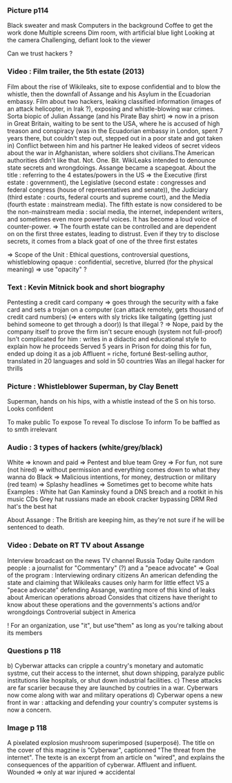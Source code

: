 ### Picture p114
Black sweater and mask
Computers in the background
Coffee to get the work done
Multiple screens
Dim room, with artificial blue light
Looking at the camera
Challenging, defiant look to the viewer

Can we trust hackers ?
### Video : Film trailer, the 5th estate (2013)
Film about the rise of Wikileaks, site to expose confidential and to blow the whistle, then the downfall of Assange and his Asylum in the Ecuadorian embassy.
Film about two hackers, leaking classified information (images of an attack helicopter, in Irak ?), exposing and whistle-blowing war crimes.
Sorta biopic of Julian Assange (and his Pirate Bay shirt) => now in a prison in Great Britain, waiting to be sent to the USA, where he is accused of high treason and conspiracy (was in the Ecuadorian embassy in London, spent 7 years there, but couldn't step out, stepped out in a poor state and got taken in)
Conflict between him and his partner
He leaked videos of secret videos about the war in Afghanistan, where soldiers shot civilians.The American authorities didn't like that. Not. One. Bit.
WikiLeaks intended to denounce state secrets and wrongdoings. Assange became a scapegoat.
About the title : referring to the 4 estates/powers in the US => the Executive (first estate : government), the Legislative (second estate : congresses and federal congress (house of representatives and senate)), the Judiciary (third estate : courts, federal courts and supreme court), and the Media (fourth estate : mainstream media). The fifth estate is now considered to be the non-mainstream media : social media, the internet, independent writers, and sometimes even more powerful voices. It has become a loud voice of counter-power.
=> The fourth estate can be controlled and are dependent on on the first three estates, leading to distrust. Even if they try to disclose secrets, it comes from a black goat of one of the three first estates

=> Scope of the Unit : Ethical questions, controversial questions, whistleblowing
opaque : confidential, secretive, blurred (for the physical meaning) => use "opacity" ?

### Text : Kevin Mitnick book and short biography
Pentesting a credit card company => goes through the security with a fake card and sets a trojan on a computer (can attack remotely, gets thousand of credit card numbers) (=> enters with sly tricks like tailgating (getting just behind someone to get through a door))
Is that illegal ? => Nope, paid by the company itself to prove the firm isn't secure enough (system not full-proof)
Isn't complicated for him : writes in a didactic and educational style to explain how he proceeds
Served 5 years in Prison for doing this for fun, ended up doing it as a job
Affluent = riche, fortuné
Best-selling author, translated in 20 languages and sold in 50 countries
Was an illegal hacker for thrills

### Picture : Whistleblower Superman, by Clay Benett
Superman, hands on his hips, with a whistle instead of the S on his torso.
Looks confident

To make public
To expose
To reveal
To disclose
To inform
To be baffled as to smth
irrelevant


### Audio : 3 types of hackers (white/grey/black)
White => known and paid => Pentest and blue team
Grey => For fun, not sure (not hired) => without permission and everything comes down to what they wanna do
Black => Malicious intentions, for money, destruction or military (red team) => Splashy headlines => Sometimes get to become white hats
Examples : White hat Gan Kaminsky found a DNS breach and a rootkit in his music CDs
Grey hat russians made an ebook cracker bypassing DRM
Red hat's the best hat

About Assange : The British are keeping him, as they're not sure if he will be sentenced to death.

### Video : Debate on RT TV about Assange
Interview broadcast on the news TV channel Russia Today
Quite random people : a journalist for "Commentary" (?) and a "peace advocate"
=> Goal of the program : Interviewing ordinary citizens
An american defending the state and claiming that Wikileaks causes only harm for little effect
VS a "peace advocate" defending Assange, wanting more of this kind of leaks about American operations abroad
Consides that citizens have theright to know about these operations and the governments's actions and/or wrongdoings
Controverial subject in America

! For an organization, use "it", but use"them" as long as you're talking about its members

### Questions p 118
b) Cyberwar attacks can cripple a country's monetary and automatic systme, cut their access to the internet, shut down shipping, paralyze public institutions like hospitals, or shut down industrial facilities.
c) These attacks are far scarier because they are launched by coutries in a war. Cyberwars now come along with war and military operations
d) Cyberwar opens a new front in war : attacking and defending your country's computer systems is now a concern. 

### Image p 118
A pixelated explosion mushroom superimposed (superposé). The title on the cover of this magzine is "Cyberwar", captionned "The threat from the internet".
The texte is an excerpt from an article on "wired", and explains the consequences of the apparition of cyberwar.
Affluent and influent.
Wounded => only at war
injured => accidental
